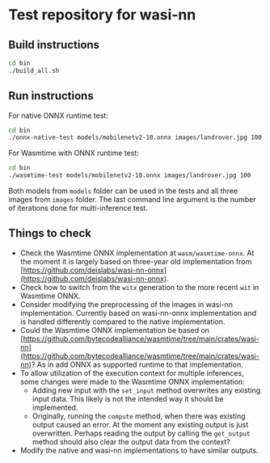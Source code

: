 # Test repository for wasi-nn

## Build instructions

```bash
cd bin
./build_all.sh
```

## Run instructions

For native ONNX runtime test:

```bash
cd bin
./onnx-native-test models/mobilenetv2-10.onnx images/landrover.jpg 100
```

For Wasmtime with ONNX runtime test:

```bash
cd bin
./wasmtime-test models/mobilenetv2-10.onnx images/landrover.jpg 100
```

Both models from `models` folder can be used in the tests and all three images from `images` folder. The last command line argument is the number of iterations done for multi-inference test.

## Things to check

- Check the Wasmtime ONNX implementation at `wasm/wasmtime-onnx`. At the moment it is largely based on three-year old implementation from [https://github.com/deislabs/wasi-nn-onnx](https://github.com/deislabs/wasi-nn-onnx).
- Check how to switch from the `witx` generation to the more recent `wit` in Wasmtime ONNX.
- Consider modifying the preprocessing of the images in wasi-nn implementation. Currently based on wasi-nn-onnx implementation and is handled differently compared to the native implementation.
- Could the Wasmtime ONNX implementation be based on [https://github.com/bytecodealliance/wasmtime/tree/main/crates/wasi-nn](https://github.com/bytecodealliance/wasmtime/tree/main/crates/wasi-nn)? As in add ONNX as supported runtime to that implementation.
- To allow utilization of the execution context for multiple inferences, some changes were made to the Wasmtime ONNX implementation:
    - Adding new input with the `set_input` method overwrites any existing input data. This likely is not the intended way it should be implemented.
    - Originally, running the `compute` method, when there was existing output caused an error. At the moment any existing output is just overwritten. Perhaps reading the output by calling the `get_output` method should also clear the output data from the context?
- Modify the native and wasi-nn implementations to have similar outputs.
